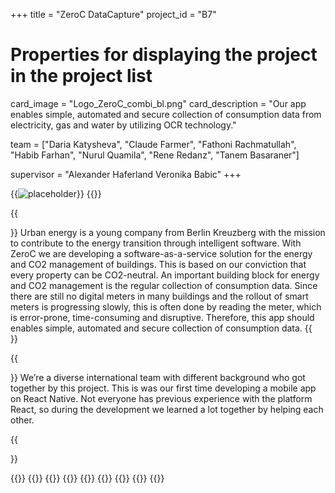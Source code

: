 +++
title = "ZeroC DataCapture"
project_id = "B7"

# Properties for displaying the project in the project list
card_image = "Logo_ZeroC_combi_bl.png"
card_description = "Our app enables simple, automated and secure collection of consumption data from electricity, gas and water by utilizing OCR technology."


team = ["Daria Katysheva", "Claude Farmer", "Fathoni Rachmatullah", "Habib Farhan", "Nurul Quamila", "Rene Redanz", "Tanem Basaraner"]

supervisor = "Alexander Haferland Veronika Babic"
+++


{{<image src="placeholder.jpg" alt="placeholder" >}}
{{<mediathek id="cfcbe4ac5dd604a2f49db68dc9c3fb26" title="Our video">}}


{{<section title="Our Goal">}}
Urban energy is a young company from Berlin Kreuzberg with the mission to contribute to the energy transition through intelligent software. With ZeroC we are developing a software-as-a-service solution for the energy and CO2 management of buildings. This is based on our conviction that every property can be CO2-neutral. An important building block for energy and CO2 management is the regular collection of consumption data. Since there are still no digital meters in many buildings and the rollout of smart meters is progressing slowly, this is often done by reading the meter, which is error-prone, time-consuming and disruptive. Therefore, this app should enables simple, automated and secure collection of consumption data.
{{</section>}}

{{<section title="The Team">}}
We’re a diverse international team with different background who got together by this project. This is was our first time developing a mobile app on React Native. Not everyone has previous experience with the platform React, so during the development we learned a lot together by helping each other. 


{{</section >}}

{{<gallery>}}
{{<team-member image="Daria.jpg" name="Daria Katysheva">}}
{{<team-member image="hacker.png" name="Claude Farmer">}}
{{<team-member image="hacker.png" name="Fathoni Rachmatullah">}}
{{<team-member image="hacker.png" name="Habib Farhan">}}
{{<team-member image="hacker.png" name="Nurul Quamila">}}
{{<team-member image="hacker.png" name="Rene Redanz">}}
{{<team-member image="hacker.png" name="Tanem Basaraner">}}
{{</gallery>}}
